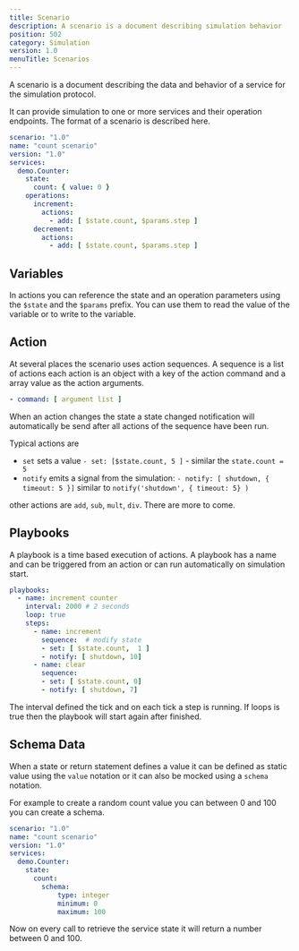 ```yaml
---
title: Scenario
description: A scenario is a document describing simulation behavior
position: 502
category: Simulation
version: 1.0
menuTitle: Scenarios
---
```


A scenario is a document describing the data and behavior of a service for the simulation protocol.

It can provide simulation to one or more services and their operation endpoints. The format of a scenario is described here.



```yaml
scenario: "1.0"
name: "count scenario"
version: "1.0"
services:
  demo.Counter:
    state:
      count: { value: 0 }
    operations:
      increment:
        actions:
          - add: [ $state.count, $params.step ]
      decrement:
        actions:
          - add: [ $state.count, $params.step ]
```

## Variables

In actions you can reference the state and an operation parameters using the `$state` and the `$params` prefix. You can use them to read the value of the variable or to write to the variable.

## Action

At several places the scenario uses action sequences. A sequence is a list of actions each action is an object with a key of the action command and a array value as the action arguments.

```yaml
- command: [ argument list ]
```

When an action changes the state a state changed notification will automatically be send after all actions of the sequence have been run.


Typical actions are
* `set` sets a value `- set: [$state.count, 5 ]` - similar the `state.count = 5`
* `notify` emits a signal from the simulation: `- notify: [ shutdown, { timeout: 5 }]` similar to `notify('shutdown', { timeout: 5} )`

other actions are `add`, `sub`, `mult`, `div`. There are more to come.

## Playbooks

A playbook is a time based execution of actions. A playbook has a name and can be triggered from an action or can run automatically on simulation start.

```yaml
playbooks:
  - name: increment counter
    interval: 2000 # 2 seconds  
    loop: true
    steps:
      - name: increment
        sequence:  # modify state
        - set: [ $state.count,  1 ]
        - notify: [ shutdown, 10]
      - name: clear
        sequence:
        - set: [ $state.count, 0]
        - notify: [ shutdown, 7]    
```

The interval defined the tick and on each tick a step is running. If loops is true then the playbook will start again after finished.

## Schema Data

When a state or return statement  defines a value it can be defined as static value using the `value` notation or it can also be mocked using a `schema` notation.

For example to create a random count value you can between 0 and 100 you can create a schema.

```yaml
scenario: "1.0"
name: "count scenario"
version: "1.0"
services:
  demo.Counter:
    state:
      count: 
        schema:
            type: integer
            minimum: 0
            maximum: 100
```

Now on every call to retrieve the service state it will return a number between 0 and 100.


